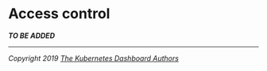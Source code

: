 # Access control

___TO BE ADDED___

----
_Copyright 2019 [The Kubernetes Dashboard Authors](https://github.com/kubernetes/dashboard/graphs/contributors)_
